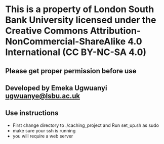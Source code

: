 # This is a property of London South Bank University licensed under the Creative Commons Attribution-NonCommercial-ShareAlike 4.0 International (CC BY-NC-SA 4.0)

## Please get proper permission before use

## Developed by Emeka Ugwuanyi ugwuanye@lsbu.ac.uk 

## Use instructions
* First  change directory to ./caching_project and Run set_up.sh as sudo
* make sure your ssh is running
* you will require a web server

